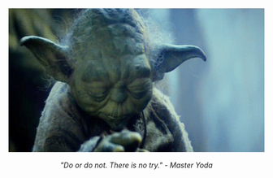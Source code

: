
<div align="center">
  <img src="./yoda.gif" width="600" alt="Yoda">
  <p>
    <em>"Do or do not. There is no try." - Master Yoda</em>
  </p>
</div>
